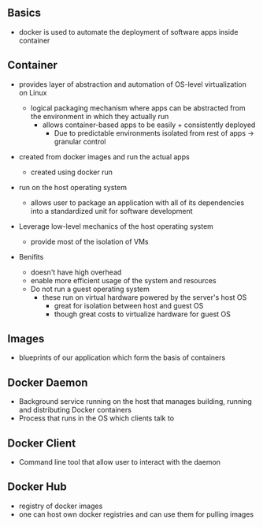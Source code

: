## Basics
- docker is used to automate the deployment of software apps inside container

## Container
- provides layer of abstraction and automation of OS-level virtualization on Linux
	- logical packaging mechanism where apps can be abstracted from the environment in which they actually run
		- allows container-based apps to be easily + consistently deployed
			- Due to predictable environments isolated from rest of apps -> granular control

- created from docker images and run the actual apps
	- created using docker run

- run on the host operating system
	- allows user to package an application with all of its dependencies into a standardized unit for software development
- Leverage low-level mechanics of the host operating system
	- provide most of the isolation of VMs

- Benifits
	- doesn't have high overhead
	- enable more efficient usage of the system and resources
	- Do not run a guest operating system
		- these run on virtual hardware powered by the server's host OS
			- great for isolation between host and guest OS
			- though great costs to virtualize hardware for guest OS

## Images
- blueprints of our application which form the basis of containers

## Docker Daemon
- Background service running on the host that manages building, running and distributing Docker containers
- Process that runs in the OS which clients talk to

## Docker Client
- Command line tool that allow user to interact with the daemon

## Docker Hub
- registry of docker images
- one can host own docker registries and can use them for pulling images 
